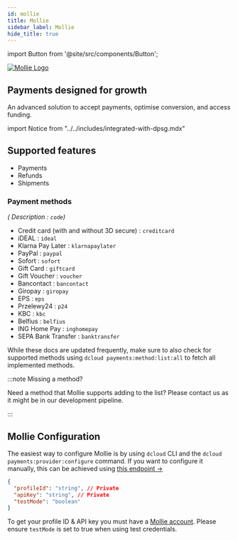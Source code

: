 ```yaml
---
id: mollie
title: Mollie
sidebar_label: Mollie
hide_title: true
---
```


import Button from '@site/src/components/Button';

<a href="https://mollie.com/" rel="noreferrer noopener" target="_blank" aria-label="visit the Mollie site" className="invert">
  <img src="/docs/img/docs/platform/mollie-logo.svg" alt="Mollie Logo" className="height80 pb20"/>
</a>

## Payments designed for growth
An advanced solution to accept payments, optimise conversion, and access funding.


import Notice from "../../includes/integrated-with-dpsg.mdx"

<Notice />

## Supported features

- Payments
- Refunds
- Shipments

### Payment methods

*( Description : `code`)*

- Credit card (with and without 3D secure) : `creditcard`
- iDEAL : `ideal`
- Klarna Pay Later : `klarnapaylater`
- PayPal : `paypal`
- Sofort : `sofort`
- Gift Card : `giftcard`
- Gift Voucher : `voucher`
- Bancontact : `bancontact`
- Giropay : `giropay`
- EPS : `eps`
- Przelewy24 : `p24`
- KBC : `kbc`
- Belfius : `belfius`
- ING Home Pay : `inghomepay`
- SEPA Bank Transfer : `banktransfer`

While these docs are updated frequently, make sure to also check for supported methods using `dcloud payments:method:list:all` to fetch all implemented methods.

:::note Missing a method?

Need a method that Mollie supports adding to the list? Please contact us as it might be in our development pipeline.

:::

## Mollie Configuration

The easiest way to configure Mollie is by using `dcloud` CLI and the `dcloud payments:provider:configure` command. If you want to configure it manually, this can be achieved using [this endpoint →](https://dpsg.deity.cloud/#/Management/EnvironmentPaymentProviderController_mollie_create)


```json
{
  "profileId": "string", // Private
  "apiKey": "string", // Private
  "testMode": "boolean"
}
```

To get your profile ID &amp; API key you must have a [Mollie account](https://www.mollie.com/dashboard/).  Please ensure `testMode` is set to true when using test credentials.
